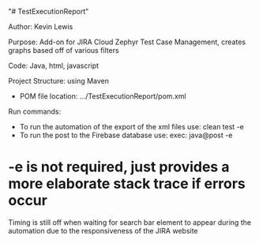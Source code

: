 "# TestExecutionReport"

Author: Kevin Lewis

Purpose: Add-on for JIRA Cloud Zephyr Test Case Management, creates graphs based off of various filters

Code: Java, html, javascript

Project Structure: using Maven
- POM file location: .../TestExecutionReport/pom.xml

Run commands:
- To run the automation of the export of the xml files use: clean test -e
- To run the post to the Firebase database use: exec: java@post -e
# -e is not required, just provides a more elaborate stack trace if errors occur


Timing is still off when waiting for search bar element to appear during the automation due to the responsiveness of the JIRA website
